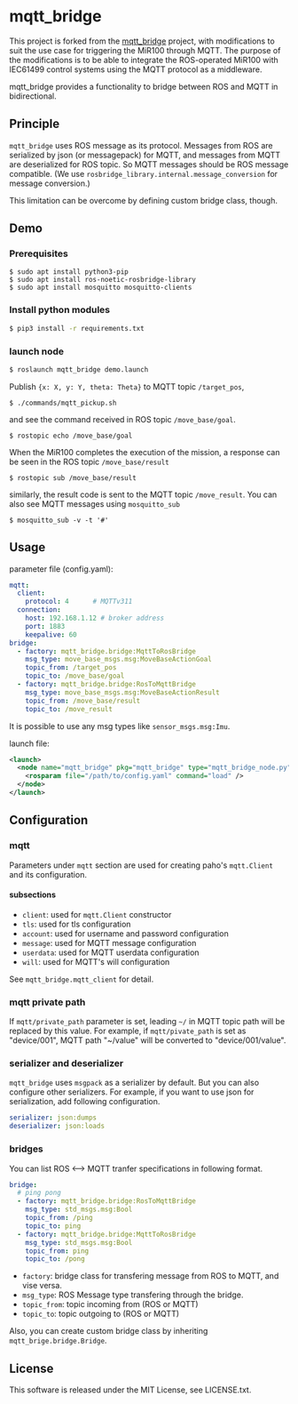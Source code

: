 # mqtt_bridge

This project is forked from the [mqtt_bridge](//github.com/groove-x/mqtt_bridge) project, with modifications to suit the use case for triggering the MiR100 through MQTT.
The purpose of the modifications is to be able to integrate the ROS-operated MiR100 with IEC61499 control systems using the MQTT protocol as a middleware.

mqtt_bridge provides a functionality to bridge between ROS and MQTT in bidirectional.


## Principle

`mqtt_bridge` uses ROS message as its protocol. Messages from ROS are serialized by json (or messagepack) for MQTT, and messages from MQTT are deserialized for ROS topic. So MQTT messages should be ROS message compatible. (We use `rosbridge_library.internal.message_conversion` for message conversion.)

This limitation can be overcome by defining custom bridge class, though.


## Demo

### Prerequisites

```
$ sudo apt install python3-pip
$ sudo apt install ros-noetic-rosbridge-library
$ sudo apt install mosquitto mosquitto-clients
```

### Install python modules

```bash
$ pip3 install -r requirements.txt
```

### launch node

``` bash
$ roslaunch mqtt_bridge demo.launch
```

Publish `{x: X, y: Y, theta: Theta}` to MQTT topic `/target_pos`,

```
$ ./commands/mqtt_pickup.sh
```

and see the command received in ROS topic `/move_base/goal`.

```
$ rostopic echo /move_base/goal
```

When the MiR100 completes the execution of the mission, a response can be seen in the ROS topic `/move_base/result`

```
$ rostopic sub /move_base/result
```

similarly, the result code is sent to the MQTT topic `/move_result`.
You can also see MQTT messages using `mosquitto_sub`

```
$ mosquitto_sub -v -t '#'
```

## Usage

parameter file (config.yaml):

``` yaml
mqtt:
  client:
    protocol: 4      # MQTTv311
  connection:
    host: 192.168.1.12 # broker address
    port: 1883
    keepalive: 60
bridge:
  - factory: mqtt_bridge.bridge:MqttToRosBridge
    msg_type: move_base_msgs.msg:MoveBaseActionGoal
    topic_from: /target_pos
    topic_to: /move_base/goal
  - factory: mqtt_bridge.bridge:RosToMqttBridge
    msg_type: move_base_msgs.msg:MoveBaseActionResult
    topic_from: /move_base/result
    topic_to: /move_result
```

It is possible to use any msg types like `sensor_msgs.msg:Imu`.

launch file:

``` xml
<launch>
  <node name="mqtt_bridge" pkg="mqtt_bridge" type="mqtt_bridge_node.py" output="screen">
    <rosparam file="/path/to/config.yaml" command="load" />
  </node>
</launch>
```


## Configuration

### mqtt

Parameters under `mqtt` section are used for creating paho's `mqtt.Client` and its configuration.

#### subsections

* `client`: used for `mqtt.Client` constructor
* `tls`: used for tls configuration
* `account`: used for username and password configuration
* `message`: used for MQTT message configuration
* `userdata`: used for MQTT userdata configuration
* `will`: used for MQTT's will configuration

See `mqtt_bridge.mqtt_client` for detail.

### mqtt private path

If `mqtt/private_path` parameter is set, leading `~/` in MQTT topic path will be replaced by this value. For example, if `mqtt/pivate_path` is set as "device/001", MQTT path "~/value" will be converted to "device/001/value".

### serializer and deserializer

`mqtt_bridge` uses `msgpack` as a serializer by default. But you can also configure other serializers. For example, if you want to use json for serialization, add following configuration.

``` yaml
serializer: json:dumps
deserializer: json:loads
```

### bridges

You can list ROS <--> MQTT tranfer specifications in following format.

``` yaml
bridge:
  # ping pong
  - factory: mqtt_bridge.bridge:RosToMqttBridge
    msg_type: std_msgs.msg:Bool
    topic_from: /ping
    topic_to: ping
  - factory: mqtt_bridge.bridge:MqttToRosBridge
    msg_type: std_msgs.msg:Bool
    topic_from: ping
    topic_to: /pong
```

* `factory`: bridge class for transfering message from ROS to MQTT, and vise versa.
* `msg_type`: ROS Message type transfering through the bridge.
* `topic_from`: topic incoming from (ROS or MQTT)
* `topic_to`: topic outgoing to (ROS or MQTT)

Also, you can create custom bridge class by inheriting `mqtt_brige.bridge.Bridge`.


## License

This software is released under the MIT License, see LICENSE.txt.

